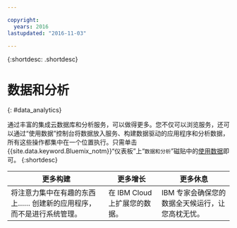 ```yaml
---

copyright:
  years: 2016
lastupdated: "2016-11-03"

---
```


{:shortdesc: .shortdesc}

# 数据和分析
{: #data_analytics}

通过丰富的集成云数据库和分析服务，可以做得更多。您不仅可以浏览服务，还可以通过“使用数据”控制台将数据放入服务、构建数据驱动的应用程序和分析数据，所有这些操作都集中在一个位置执行。只需单击 {{site.data.keyword.Bluemix_notm}}“仪表板”上“`数据和分析`”磁贴中的[使用数据](https://console.ng.bluemix.net/data/services/)即可。
{:shortdesc}


更多构建 | 更多增长 | 更多休息
---- | ---- | ----
将注意力集中在有趣的东西上…… 创建新的应用程序，而不是进行系统管理。 | 在 IBM Cloud 上扩展您的数据。 | IBM 专家会确保您的数据全天候运行，让您高枕无忧。
